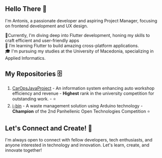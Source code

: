 ## Hello There 👋

I'm Antonis, a passionate developer and aspiring Project Manager, focusing on frontend development and UX design.

🚧Currently, I'm diving deep into Flutter development, honing my skills to craft efficient and user-friendly apps <br>
🌱 I’m learning Flutter to build amazing cross-platform applications. <br>
🎓 I'm pursuing my studies at the University of Macedonia, specializing in Applied Informatics.<br>

## My Repositories 🗄️

1. [CarOpsJavaProject](https://github.com/TonyGnk/CarOpsJavaProject) - An information system enhancing auto workshop efficiency and revenue - **Highest** rank in the university competition for outstanding work. - ⭐
2. [i-bin](https://github.com/TonyGnk/i-bin) - A waste management solution using Arduino technology - **Champion** of the 2nd Panhellenic Open Technologies Competition ⭐

## Let's Connect and Create! 🚀

I'm always open to connect with fellow developers, tech enthusiasts, and anyone interested in technology and innovation. Let's learn, create, and innovate together!
